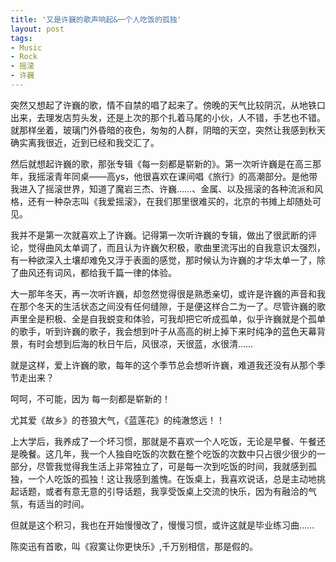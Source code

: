 ```yaml
---
title: '又是许巍的歌声响起&一个人吃饭的孤独'
layout: post
tags:
- Music
- Rock
- 摇滚
- 许巍
---
```

突然又想起了许巍的歌，情不自禁的唱了起来了。傍晚的天气比较阴沉，从地铁口出来，去理发店剪头发，还是上次的那个扎着马尾的小伙，人不错，手艺也不错。就那样坐着，玻璃门外昏暗的夜色，匆匆的人群，阴暗的天空，突然让我感到秋天确实离我很近，近到已经和我交汇了。  
  
然后就想起许巍的歌，那张专辑《每一刻都是崭新的》。第一次听许巍是在高三那年，我摇滚青年同桌——高ys，他很喜欢在课间唱《旅行》的高潮部分。是他带我进入了摇滚世界，知道了魔岩三杰、许巍……、金属、以及摇滚的各种流派和风格，还有一种杂志叫《我爱摇滚》，在我们那里很难买的，北京的书摊上却随处可见。  
  
我并不是第一次就喜欢上了许巍。记得第一次听许巍的专辑，做出了很武断的评论，觉得曲风太单调了，而且认为许巍欠积极，歌曲里流泻出的自我意识太强烈，有一种欲深入土壤却难免又浮于表面的感觉，那时候认为许巍的才华太单一了，除了曲风还有词风，都给我千篇一律的体验。  
  
大一那年冬天，再一次听许巍，却忽然觉得很是熟悉亲切，或许是许巍的声音和我在那个冬天的生活状态之间没有任何缝隙，于是便这样合二为一了。尽管许巍的歌声里全是积极、全是自我蜕变和体验，可我却把它听成孤单，似乎许巍就是个孤单的歌手，听到许巍的歌子，我会想到叶子从高高的树上掉下来时纯净的蓝色天幕背景，有时会想到后海的秋日午后，风很凉，天很蓝，水很清……  
  
就是这样，爱上许巍的歌，每年的这个季节总会想听许巍，难道我还没有从那个季节走出来？  
  
呵呵，不可能，因为 每一刻都是崭新的！  
  
尤其爱《故乡》的苍狼大气，《蓝莲花》的纯澈悠远！！  
  
上大学后，我养成了一个坏习惯，那就是不喜欢一个人吃饭，无论是早餐、午餐还是晚餐。这几年，我一个人独自吃饭的次数在整个吃饭的次数中只占很少很少的一部分，尽管我觉得我生活上非常独立了，可是每一次到吃饭的时间，我就感到孤独，一个人吃饭的孤独！这让我感到羞愧。在饭桌上，我喜欢说话，总是主动地挑起话题，或者有意无意的引导话题，我享受饭桌上交流的快乐，因为有融洽的气氛，有适当的时间。  
  
但就是这个积习，我也在开始慢慢改了，慢慢习惯，或许这就是毕业练习曲……  
  
陈奕迅有首歌，叫《寂寞让你更快乐》,千万别相信，那是假的。  
  
